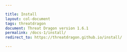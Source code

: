 ```yaml
---

title: Install
layout: col-document
tags: threatdragon
document: Threat Dragon version 1.6.1
permalink: /docs-1/install/
redirect_to: https://threatdragon.github.io/install/

---
```

